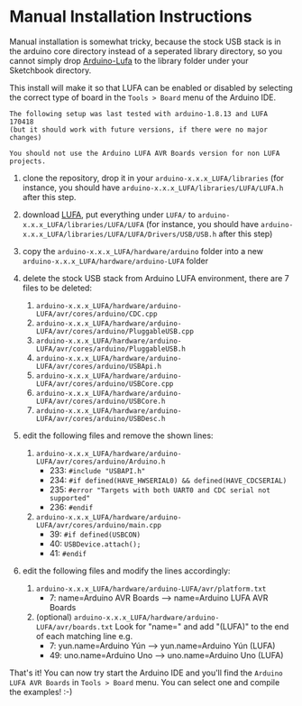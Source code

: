 # Manual Installation Instructions

Manual installation is somewhat tricky, because the stock USB stack is in the arduino core directory instead of a seperated library directory, so you cannot simply drop [Arduino-Lufa] to the library folder under your Sketchbook directory.

This install will make it so that LUFA can be enabled or disabled by selecting the correct type of board in the `Tools > Board`
menu of the Arduino IDE.

    The following setup was last tested with arduino-1.8.13 and LUFA 170418 
    (but it should work with future versions, if there were no major changes)

    You should not use the Arduino LUFA AVR Boards version for non LUFA projects.

1. clone the repository, drop it in your `arduino-x.x.x_LUFA/libraries` (for instance, you should have `arduino-x.x.x_LUFA/libraries/LUFA/LUFA.h` after this step.
2. download [LUFA], put everything under `LUFA/` to `arduino-x.x.x_LUFA/libraries/LUFA/LUFA` (for instance, you should have `arduino-x.x.x_LUFA/libraries/LUFA/LUFA/Drivers/USB/USB.h` after this step)
3. copy the `arduino-x.x.x_LUFA/hardware/arduino` folder into a new `arduino-x.x.x_LUFA/hardware/arduino-LUFA` folder

3. delete the stock USB stack from Arduino LUFA environment, there are 7 files to be deleted:
    1. `arduino-x.x.x_LUFA/hardware/arduino-LUFA/avr/cores/arduino/CDC.cpp`
    2. `arduino-x.x.x_LUFA/hardware/arduino-LUFA/avr/cores/arduino/PluggableUSB.cpp`
    3. `arduino-x.x.x_LUFA/hardware/arduino-LUFA/avr/cores/arduino/PluggableUSB.h`
    4. `arduino-x.x.x_LUFA/hardware/arduino-LUFA/avr/cores/arduino/USBApi.h`
    5. `arduino-x.x.x_LUFA/hardware/arduino-LUFA/avr/cores/arduino/USBCore.cpp`
    6. `arduino-x.x.x_LUFA/hardware/arduino-LUFA/avr/cores/arduino/USBCore.h`
    7. `arduino-x.x.x_LUFA/hardware/arduino-LUFA/avr/cores/arduino/USBDesc.h`

4. edit the following files and remove the shown lines:
    1. `arduino-x.x.x_LUFA/hardware/arduino-LUFA/avr/cores/arduino/Arduino.h`
        * 233: `#include "USBAPI.h"`
        * 234: `#if defined(HAVE_HWSERIAL0) && defined(HAVE_CDCSERIAL)`
        * 235: `#error "Targets with both UART0 and CDC serial not supported"`
        * 236: `#endif`
    2. `arduino-x.x.x_LUFA/hardware/arduino-LUFA/avr/cores/arduino/main.cpp`
        * 39: `#if defined(USBCON)`
        * 40: `USBDevice.attach();`
        * 41: `#endif`

5. edit the following files and modify the lines accordingly:
    1. `arduino-x.x.x_LUFA/hardware/arduino-LUFA/avr/platform.txt`
        * 7: name=Arduino AVR Boards --> name=Arduino LUFA AVR Boards
    2. (optional) `arduino-x.x.x_LUFA/hardware/arduino-LUFA/avr/boards.txt`
        Look for "name=" and add "(LUFA)" to the end of each matching line 
       e.g.
        * 7: yun.name=Arduino Yún --> yun.name=Arduino Yún (LUFA)
        * 49: uno.name=Arduino Uno --> uno.name=Arduino Uno (LUFA)

That's it! You can now try start the Arduino IDE and you'll find the `Arduino LUFA AVR Boards` in `Tools > Board` menu.
You can select one and compile the examples! :-)

[LUFA]:http://www.fourwalledcubicle.com/LUFA.php
[Arduino-Lufa]:https://github.com/Palatis/Arduino-Lufa
